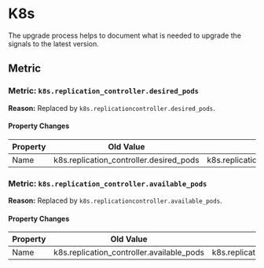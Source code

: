 <!-- NOTE: THIS FILE IS AUTOGENERATED. DO NOT EDIT BY HAND. -->
<!-- see templates/registry/markdown/attribute_namespace.md.j2 -->

# K8s

The upgrade process helps to document what is needed to upgrade the signals to the latest version.

## Metric

### Metric: `k8s.replication_controller.desired_pods`

**Reason:** Replaced by `k8s.replicationcontroller.desired_pods`.

#### Property Changes

| Property | Old Value | New Value |
| --- | --- | --- |
| Name | k8s.replication_controller.desired_pods | k8s.replicationcontroller.desired_pods |

### Metric: `k8s.replication_controller.available_pods`

**Reason:** Replaced by `k8s.replicationcontroller.available_pods`.

#### Property Changes

| Property | Old Value | New Value |
| --- | --- | --- |
| Name | k8s.replication_controller.available_pods | k8s.replicationcontroller.available_pods |
